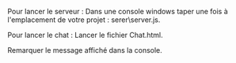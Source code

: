 Pour lancer le serveur :
Dans une console windows taper une fois à l'emplacement de votre projet : serer\server.js.

Pour lancer le chat : 
Lancer le fichier Chat.html.

Remarquer le message affiché dans la console.
